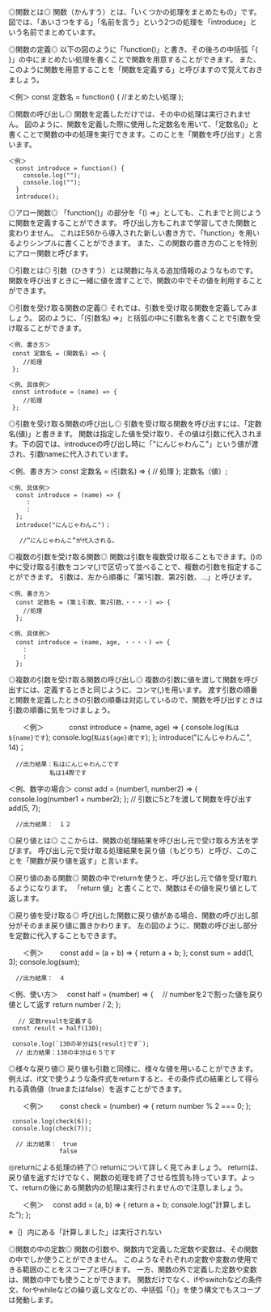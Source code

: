 ◎関数とは◎
関数（かんすう）とは、「いくつかの処理をまとめたもの」です。
図では、「あいさつをする」「名前を言う」という2つの処理を「introduce」という名前でまとめています。

◎関数の定義◎
以下の図のように「function()」と書き、その後ろの中括弧「{ }」の中にまとめたい処理を書くことで関数を用意することができます。
また、このように関数を用意することを「関数を定義する」と呼びますので覚えておきましょう。

   ＜例＞
     const 定数名 = function() {
         //まとめたい処理
      };

◎関数の呼び出し◎
関数を定義しただけでは、その中の処理は実行されません。
図のように、関数を定義した際に使用した定数名を用いて、「定数名()」と書くことで関数の中の処理を実行できます。このことを「関数を呼び出す」と言います。

    ＜例＞
      const introduce = function() {
        console.log("");
        console.log("");
      }
      introduce();

◎アロー関数◎
「function()」の部分を「() =>」としても、これまでと同じように関数を定義することができます。
呼び出し方もこれまで学習してきた関数と変わりません。
これはES6から導入された新しい書き方で、「function」を用いるよりシンプルに書くことができます。
また、この関数の書き方のことを特別にアロー関数と呼びます。

◎引数とは◎
引数（ひきすう）とは関数に与える追加情報のようなものです。
関数を呼び出すときに一緒に値を渡すことで、関数の中でその値を利用することができます。

◎引数を受け取る関数の定義◎
それでは、引数を受け取る関数を定義してみましょう。
図のように、「(引数名) =>」と括弧の中に引数名を書くことで引数を受け取ることができます。

    ＜例、書き方＞
     const 定数名 = (関数名) => {
        //処理
     };

    ＜例、具体例＞
     const introduce = (name) => {
        //処理
     };

◎引数を受け取る関数の呼び出し◎
引数を受け取る関数を呼び出すには、「定数名(値)」と書きます。
関数は指定した値を受け取り、その値は引数に代入されます。下の図では、introduceの呼び出し時に「"にんじゃわんこ"」という値が渡され、引数nameに代入されています。
   
   ＜例、書き方＞
     const 定数名 = (引数名) => {
        // 処理
      };
      定数名（値）;

    ＜例、具体例＞
      const introduce = (name) => {
         :
         :
      };
      introduce("にんじゃわんこ")；

       //”にんじゃわんこ”が代入される。
       

◎複数の引数を受け取る関数◎
関数は引数を複数受け取ることもできます。()の中に受け取る引数をコンマ(,)で区切って並べることで、複数の引数を指定することができます。
引数は、左から順番に「第1引数、第2引数、...」と呼びます。

    ＜例、書き方＞
      const 定数名 = (第１引数、第2引数、・・・・) => {
        //処理
      };
      
    ＜例、具体例＞
      const introduce = (name, age, ・・・・) => {
        :
        :
      };
  
◎複数の引数を受け取る関数の呼び出し◎
複数の引数に値を渡して関数を呼び出すには、定義するときと同じように、コンマ(,)を用います。
渡す引数の順番と関数を定義したときの引数の順番は対応しているので、関数を呼び出すときは引数の順番に気をつけましょう。

　　＜例＞
　　　 const introduce = (name, age) => {
        console.log(`私は${name}です`);
        console.log(`私は${age}歳です`);
      };
      introduce("にんじゃわんこ", 14)；
      
      //出力結果：私はにんじゃわんこです
      　　　　　 私は14際です
   
   ＜例、数字の場合＞
      const add = (number1, number2) => {
        console.log(number1 + number2);
      };
      // 引数に5と7を渡して関数を呼び出す
      add(5, 7);
      
      //出力結果：　１２

◎戻り値とは◎
ここからは、関数の処理結果を呼び出し元で受け取る方法を学びます。
呼び出し元で受け取る処理結果を戻り値（もどりち）と呼び、このことを「関数が戻り値を返す」と言います。

◎戻り値のある関数◎
関数の中でreturnを使うと、呼び出し元で値を受け取れるようになります。
「return 値」と書くことで、関数はその値を戻り値として返します。

◎戻り値を受け取る◎
呼び出した関数に戻り値がある場合、関数の呼び出し部分がそのまま戻り値に置きかわります。
左の図のように、関数の呼び出し部分を定数に代入することもできます。

　　＜例＞
  　　const add = (a + b) => {
       return a + b;
     };
     const sum = add(1, 3);
     console.log(sum);
     
      //出力結果：　４
      
   ＜例、使い方＞
   　const half = (number) => {
     　// numberを2で割った値を戻り値として返す
      return number / 2;
     };

     　// 定数resultを定義する
     const result = half(130);
     
     console.log(`130の半分は${result}です`);  　
      // 出力結果：130の半分は６５です
      
◎様々な戻り値◎
戻り値も引数と同様に、様々な値を用いることができます。
例えば、if文で使うような条件式をreturnすると、その条件式の結果として得られる真偽値（trueまたはfalse）を返すことができます。

　　＜例＞
  　　const check = (number) => {
       return number % 2 === 0;
     };
     
     console.log(check(6));
     console.log(check(7));
     
      // 出力結果：　true
                  false
                 
◎returnによる処理の終了◎
returnについて詳しく見てみましょう。
returnは、戻り値を返すだけでなく、関数の処理を終了させる性質も持っています。よって、returnの後にある関数内の処理は実行されませんので注意しましょう。

　　＜例＞
   　const add = (a, b) => {
       return a + b;
       console.log("計算しました");
     };
     
   ※｛｝内にある「計算しました」は実行されない
  
◎関数の中の定数◎
関数の引数や、関数内で定義した定数や変数は、その関数の中でしか使うことができません。
このようなそれぞれの定数や変数の使用できる範囲のことをスコープと呼びます。
一方、関数の外で定義した定数や変数は、関数の中でも使うことができます。
関数だけでなく、ifやswitchなどの条件文、forやwhileなどの繰り返し文などの、中括弧「{}」を使う構文でもスコープは発動します。

